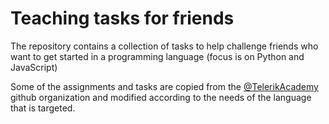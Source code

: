Teaching tasks for friends
======
The repository contains a collection of tasks to help challenge friends who want to get started in a programming language (focus is on Python and JavaScript)

Some of the assignments and tasks are copied from the [@TelerikAcademy](https://github.com/TelerikAcademy) github organization and modified according to the needs of the language that is targeted.

